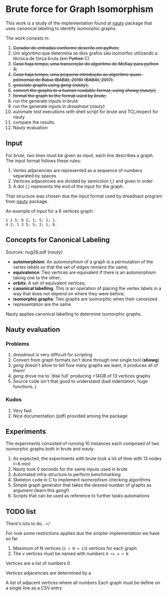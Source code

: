 # Brute force for Graph Isomorphism

This work is a study of the implementation found at
[nauty](http://pallini.di.uniroma1.it) package that uses canonical labeling to
identify isomorphic graphs.

The work consists in:

1. ~~Gerador de entradas conforme descrito em python;~~
1. Um algoritmo que determina se dois grafos são isomorfos utilizando a técnica de força bruta (em ~~Python~~ C)
1. ~~Caso haja tempo, uma transcrição do algoritmo de McKay para python 3;~~
1. ~~Caso haja tempo, uma pequena introdução ao algoritmo quasi-polinomial de Babai (BABAI, 2016) (BABAI, 2017).~~
1. ~~generate graphs using _geng_ (_nauty_);~~
1. ~~convert the graphs to a human readable format, using _showg_ (_nauty_);~~
1. ~~format the graph to the format used by *brute*;~~
1. run the generate inputs in brute
1. run the generate inputs in _dreadnaut_ (_nauty_)
1. automate test executions with shell script for brute and TCL/expect for nauty
1. compare the results
1. Nauty evaluation

## Input

For *brute*, two lines must be given as input, each line describes a graph. The
input format follows these rules:

1. Vertex adjacencies are represented as a sequence of numbers separated by spaces
2. Vertices adjacencies are divided by semicolon (;) and given in order
3. A dot (.) represents the end of the input for the graph.

That structure was chosen due the input format used by dreadnaut program from
[nauty](http://pallini.di.uniroma1.it) package.

An example of input for a 6 vertices graph:

```
1 3 5; 0 2; 1; 5; 2; 1.
4 2; 1 3 5; 5; 2; 1; 0.
```

## Concepts for Canonical Labeling

Sources: nug26.pdf (_nauty_)

* **automorphism**: An automorphism of a graph is a permutation of the vertex
labels so that the set of edges remains the same;
* **equivalence**: Two vertices are equivalent if there is
an automorphism taking one to the other;
* **orbits**: A set of equivalent vertices;
* **canonical labelling**: This is an operation of placing the vertex labels in
a way that does not depend on where they were before;
* **isomorphic graphs**: Two graphs are isomorphic when their canonized
* representation are the same.

Nauty applies canonical labelling to determine isomorphic graphs.

## Nauty evaluation

### Problems

1. _dreadnaut_ is very difficult for scripting 
1. Convert from graph formats isn't done through one single tool (__showg__)
1. _geng_ doesn't allow to tell how many graphs we want, it produces all of them!
1. _geng_ drove me to 'disk full' producing +14GB of 13 vertices graphs
1. Source code isn't that good to understand (bad indentation, huge functions..)

### Kudos

1. Very fast
1. Nice documentation (pdf) provided among the package

## Experiments

The experiments consisted of running 10 instances each composed of two isomorphic graphs both in brute and _nauty_.

1. As expected, the experiments with brute took a lot of time with 13 nodes (~6 min)
1. Nauty took 0 seconds for the same inputs used in brute
1. Automated infra-structure to perform benchmarking
1. Skeleton code in C to implement isomorphism checking algorithms
1. Simple graph generator that takes the desired number of graphs as argument (learn this _geng_!)
1. Scripts that can be used as reference to further tasks automations

## TODO list

There's lots to do.. =/

For now some restrictions applies due the simpler implementation we have so far.

1. Maximum of N vertices (`1 < N < 13`) vertices for each graph
2. The v vertices must be named with numbers `0 <= v < N`

Vertices are a list of numbers 0 

Vertices adjacencies are determined by a 

A list of adjacent vertices where all numbers 
Each graph must be define on a single line as a CSV entry

